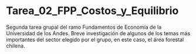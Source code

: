 # Tarea_02_FPP_Costos_y_Equilibrio
Segunda tarea grupal del ramo Fundamentos de Economía de la Universidad de los Andes. 
Breve investigación de algunos de los temas más importantes del sector elegido por el grupo, en este caso, el área forestal chilena. 
